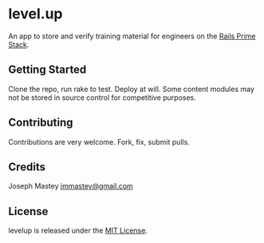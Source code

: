 level.up
=========

An app to store and verify training material for engineers on the [Rails Prime Stack](http://words.steveklabnik.com/rails-has-two-default-stacks).

Getting Started
---------------

Clone the repo, run rake to test. Deploy at will. Some content modules
may not be stored in source control for competitive purposes.

Contributing
------------

Contributions are very welcome. Fork, fix, submit pulls.

Credits
-------

Joseph Mastey <jmmastey@gmail.com>

License
-------

levelup is released under the [MIT License](https://github.com/jmmastey/levelup/blob/master/MIT-LICENSE).
